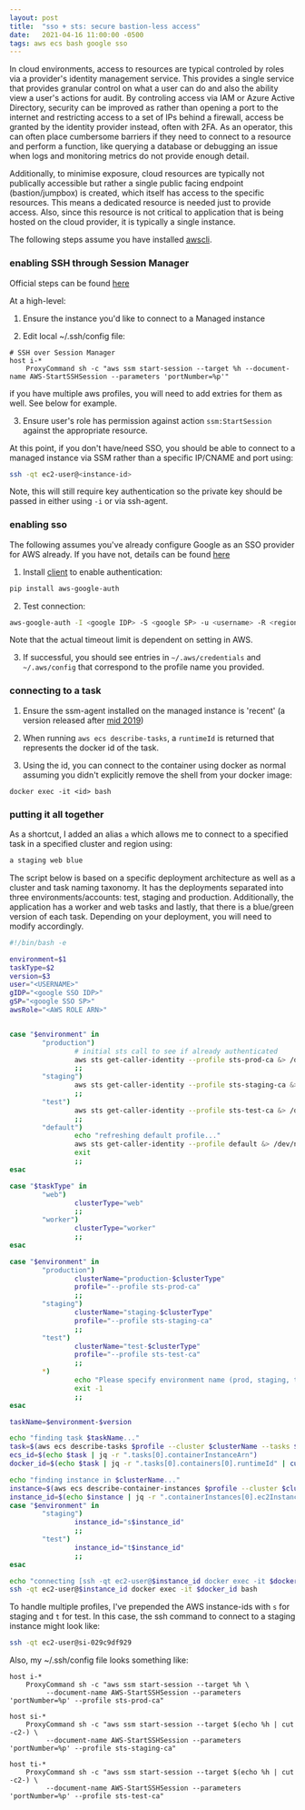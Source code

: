 ```yaml
---
layout: post
title:  "sso + sts: secure bastion-less access"
date:   2021-04-16 11:00:00 -0500
tags: aws ecs bash google sso
---
```


In cloud environments, access to resources are typical controled by roles via
a provider's identity management service. This provides a single service that
provides granular control on what a user can do and also the ability view a
user's actions for audit. By controling access via IAM or Azure Active
Directory, security can be improved as rather than opening a port to the
internet and restricting access to a set of IPs behind a firewall, access be
granted by the identity provider instead, often with 2FA. As an operator, this
can often place cumbersome barriers if they need to connect to a resource and
perform a function, like querying a database or debugging an issue when logs
and monitoring metrics do not provide enough detail.

Additionally, to minimise exposure, cloud resources are typically not
publically accessible but rather a single public facing endpoint
(bastion/jumpbox) is created, which itself has access to the specific
resources. This means a dedicated resource is needed just to provide access.
Also, since this resource is not critical to application that is being hosted
on the cloud provider, it is typically a single instance.

The following steps assume you have installed
[awscli](https://docs.aws.amazon.com/cli/latest/userguide/install-cliv2-linux.html).

### enabling SSH through Session Manager

Official steps can be found [here](https://docs.aws.amazon.com/systems-manager/latest/userguide/session-manager-getting-started-enable-ssh-connections.html)

At a high-level:

1. Ensure the instance you'd like to connect to a Managed instance

2. Edit local ~/.ssh/config file:

```
# SSH over Session Manager
host i-*
    ProxyCommand sh -c "aws ssm start-session --target %h --document-name AWS-StartSSHSession --parameters 'portNumber=%p'"
```

if you have multiple aws profiles, you will need to add extries for them as
well. See below for example.

3. Ensure user's role has permission against action `ssm:StartSession` against
   the appropriate resource.

At this point, if you don't have/need SSO, you should be able to connect to a
managed instance via SSM rather than a specific IP/CNAME and port using:

```bash
ssh -qt ec2-user@<instance-id>
```

Note, this will still require key authentication so the private key should be
passed in either using `-i` or via ssh-agent.

### enabling sso

The following assumes you've already configure Google as an SSO provider for
AWS already. If you have not, details can be found
[here](https://aws.amazon.com/blogs/security/how-to-set-up-federated-single-sign-on-to-aws-using-google-apps/)

1. Install [client](https://github.com/cevoaustralia/aws-google-auth) to
   enable authentication:
 
```bash
pip install aws-google-auth
```

2. Test connection:

```bash
aws-google-auth -I <google IDP> -S <google SP> -u <username> -R <region> -p <name of profile> -k -d <timeout> -r <awsRoleARN>
```

Note that the actual timeout limit is dependent on setting in AWS.

3. If successful, you should see entries in `~/.aws/credentials` and
   `~/.aws/config` that correspond to the profile name you provided.

### connecting to a task

1. Ensure the ssm-agent installed on the managed instance is 'recent'
   (a version released after [mid 2019](https://aws.amazon.com/about-aws/whats-new/2019/08/amazon-ecs-now-exposes-runtime-containerids-to-apis-and-ecs-console/))

2. When running `aws ecs describe-tasks`, a `runtimeId` is returned that
   represents the docker id of the task.

3. Using the id, you can connect to the container using docker as normal
   assuming you didn't explicitly remove the shell from your docker image:

```
docker exec -it <id> bash
```

### putting it all together

As a shortcut, I added an alias `a` which allows me to connect to a specified
task in a specified cluster and region using:

```bash
a staging web blue
```

The script below is based on a specific deployment architecture as well as
a cluster and task naming taxonomy. It has the deployments separated into three
environments/accounts: test, staging and production. Additionally, the
application has a worker and web tasks and lastly, that there is a blue/green
version of each task. Depending on your deployment, you will need to modify
accordingly.

```bash
#!/bin/bash -e

environment=$1
taskType=$2
version=$3
user="<USERNAME>"
gIDP="<google SSO IDP>"
gSP="<google SSO SP>"
awsRole="<AWS ROLE ARN>"


case "$environment" in
        "production")
                # initial sts call to see if already authenticated
                aws sts get-caller-identity --profile sts-prod-ca &> /dev/null || aws-google-auth -I $gIDP -S $gSP -u $user -R ca-central-1 -p sts-prod-ca -k -d 43200 -r $awsRole
                ;;
        "staging")
                aws sts get-caller-identity --profile sts-staging-ca &> /dev/null || aws-google-auth -I $gIDP -S $gSP -u $user -R ca-central-1 -p sts-staging-ca -k -d 43200 -r $awsRole
                ;;
        "test")
                aws sts get-caller-identity --profile sts-test-ca &> /dev/null || aws-google-auth -I $gIDP -S $gSP -u $user -R ca-central-1 -p sts-test-ca -k -d 43200 -r $awsRole
                ;;
        "default")
                echo "refreshing default profile..."
                aws sts get-caller-identity --profile default &> /dev/null || aws-google-auth -I $gIDP -S $gSP -u $user -R ca-central-1 -p default -k -d 43200 -r $awsRole
                exit
                ;;
esac

case "$taskType" in
        "web")
                clusterType="web"
                ;;
        "worker")
                clusterType="worker"
                ;;
esac

case "$environment" in
        "production")
                clusterName="production-$clusterType"
                profile="--profile sts-prod-ca"
                ;;
        "staging")
                clusterName="staging-$clusterType"
                profile="--profile sts-staging-ca"
                ;;
        "test")
                clusterName="test-$clusterType"
                profile="--profile sts-test-ca"
                ;;
        *)
                echo "Please specify environment name (prod, staging, test, etc...)"
                exit -1
                ;;
esac

taskName=$environment-$version

echo "finding task $taskName..."
task=$(aws ecs describe-tasks $profile --cluster $clusterName --tasks $(aws ecs list-tasks $profile --cluster $clusterName --service-name $taskName --launch-type EC2 | jq -r ".taskArns[0]"))
ecs_id=$(echo $task | jq -r ".tasks[0].containerInstanceArn")
docker_id=$(echo $task | jq -r ".tasks[0].containers[0].runtimeId" | cut -c1-6)

echo "finding instance in $clusterName..."
instance=$(aws ecs describe-container-instances $profile --cluster $clusterName --container-instances $ecs_id)
instance_id=$(echo $instance | jq -r ".containerInstances[0].ec2InstanceId")
case "$environment" in
        "staging")
                instance_id="s$instance_id"
                ;;
        "test")
                instance_id="t$instance_id"
                ;;
esac

echo "connecting [ssh -qt ec2-user@$instance_id docker exec -it $docker_id bash]..."
ssh -qt ec2-user@$instance_id docker exec -it $docker_id bash
```

To handle multiple profiles, I've prepended the AWS instance-ids with `s` for
staging and `t` for test. In this case, the ssh command to connect to a staging
instance might look like:

```bash
ssh -qt ec2-user@si-029c9df929
```

Also, my ~/.ssh/config file looks something like:

```
host i-*
    ProxyCommand sh -c "aws ssm start-session --target %h \
         --document-name AWS-StartSSHSession --parameters 'portNumber=%p' --profile sts-prod-ca"

host si-*
    ProxyCommand sh -c "aws ssm start-session --target $(echo %h | cut -c2-) \
         --document-name AWS-StartSSHSession --parameters 'portNumber=%p' --profile sts-staging-ca"

host ti-*
    ProxyCommand sh -c "aws ssm start-session --target $(echo %h | cut -c2-) \
         --document-name AWS-StartSSHSession --parameters 'portNumber=%p' --profile sts-test-ca"
```
